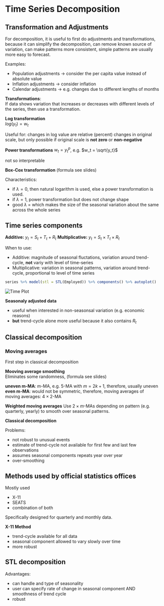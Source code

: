 # Time Series Decomposition

## Transformation and Adjustments
For decomposition, it is useful to first do adjustments and transformations, because it can 
simplify the decomposition, can remove known source of variation, can make patterns more consistent, simple patterns 
are usually more easy to forecast. 

Examples: 

- Population adjustments $\to$ consider the per capita value instead of absolute value
- Inflation adjustments $\to$ consider inflation
- Calendar adjustments $\to$ e.g. changes due to different lengths of months

**Transformations**:  
If data shows variation that increases or decreases with different levels of the series, then use a transformation.

**Log transformation**  
$log(y_t) = w_t$

Useful for: changes in log value are relative (percent) changes in original scale, but only possible if 
original scale is **not zero** or **non-negative**


**Power transformations** 
$w_t = y_t^p$, e.g. $w_t = \sqrt{y_t}$

not so interpretable

**Box-Cox transformation**
(formula see slides)

Characteristics: 

- if $\lambda = 0$, then natural logarithm is used, else a power transformation is used.
- if $\lambda =1$, power transformation but does not change shape
- good $\lambda$ = which makes the size of the seasonal variation about the same across the whole series

## Time series components
**Additive:** $y_t = S_t + T_t + R_t$
**Multiplicative:** $y_t = S_t \times T_t \times R_t$

When to use: 

- Additive: magnitude of seasonal fluctations, variation around trend-cycle, **not** variy with level of time-series
- Multiplicative: variation in seasonal patterns, variation around trend-cycle, proportional to level of time series

```r
series %>% model(stl = STL(Employed)) %>% components() %>% autoplot()
```

<img src="/images/stl.png" alt="Time Plot" height="auto">

**Seasonaly adjusted data**

- useful when interested in non-seasonsal variation (e.g. economic reasons)
- **but** trend-cycle alone more useful because it also contains $R_t$

## Classical decomposition

### Moving averages
First step in classical decomposition

**Mooving average smoothing**  
Eliminates some randomness, (formula see slides)

**uneven m-MA**: m-MA, e.g. 5-MA with $m = 2k +1$, therefore, usually uneven  
**even m-MA**: would not be symmetric, therefore, moving averages of moving averages: $4 \times 2$-MA

**Weighted moving averages**
Use $2\times m$-MAs depending on pattern (e.g. quarterly, yearly) to smooth over seasonal patterns. 


**Classical decomposition**

Problems: 

- not robust to unusual events
- estimate of trend-cycle not available for first few and last few observations
- assumes seasonal components repeats year over year
- over-smoothing

## Methods used by official statistics offices
Mostly used

- X-11
- SEATS
- combination of both

Specifically designed for quarterly and monthly data.


**X-11 Method**

- trend-cycle available for all data
- seasonal component allowed to vary slowly over time
- more robust



## STL decomposition

Advantages: 

- can handle and type of seasonality
- user can specify rate of change in seasonal component AND smoothness of trend cycle
- robust